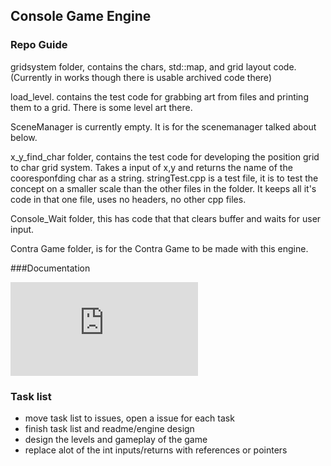 ## Console Game Engine

### Repo Guide

gridsystem folder, contains the chars, std::map, and grid layout code. (Currently in works though there is usable archived code there)

load_level. contains the test code for grabbing art from files and printing them to a grid. There is some level art there.

SceneManager is currently empty. It is for the scenemanager talked about below.

x_y_find_char folder, contains the test code for developing the position grid to char grid system. Takes a input of x,y and returns the 
name of the cooresponfding char as a string. stringTest.cpp is a test file, it is to test the concept on a smaller scale than the other 
files in the folder. It keeps all it's code in that one file, uses no headers, no other cpp files.

Console_Wait folder, this has code that that clears buffer and waits for user input.

Contra Game folder, is for the Contra Game to be made with this engine.

###Documentation 

![Documentation.md](https://github.com/Beta-Cygni-A/ConsoleMovementExperiment/blob/main/Documentation.md)

### Task list
- move task list to issues, open a issue for each task
- finish task list and readme/engine design
- design the levels and gameplay of the game
- replace alot of the int inputs/returns with references or pointers